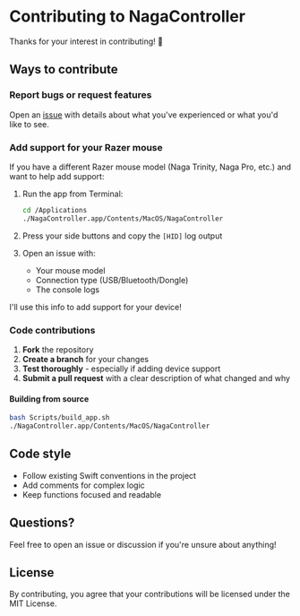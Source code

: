 # Contributing to NagaController

Thanks for your interest in contributing! 🎉

## Ways to contribute

### Report bugs or request features
Open an [issue](https://github.com/DParent10/NagaController/issues/new) with details about what you've experienced or what you'd like to see.

### Add support for your Razer mouse
If you have a different Razer mouse model (Naga Trinity, Naga Pro, etc.) and want to help add support:

1. Run the app from Terminal:
   ```bash
   cd /Applications
   ./NagaController.app/Contents/MacOS/NagaController
   ```

2. Press your side buttons and copy the `[HID]` log output

3. Open an issue with:
   - Your mouse model
   - Connection type (USB/Bluetooth/Dongle)
   - The console logs

I'll use this info to add support for your device!

### Code contributions

1. **Fork** the repository
2. **Create a branch** for your changes
3. **Test thoroughly** - especially if adding device support
4. **Submit a pull request** with a clear description of what changed and why

#### Building from source
```bash
bash Scripts/build_app.sh
./NagaController.app/Contents/MacOS/NagaController
```

## Code style

- Follow existing Swift conventions in the project
- Add comments for complex logic
- Keep functions focused and readable

## Questions?

Feel free to open an issue or discussion if you're unsure about anything!

## License

By contributing, you agree that your contributions will be licensed under the MIT License.
